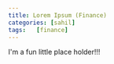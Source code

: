 ```yaml
---
title: Lorem Ipsum (Finance)
categories: [sahil]
tags:   [finance]
---
```



I'm a fun little place holder!!!